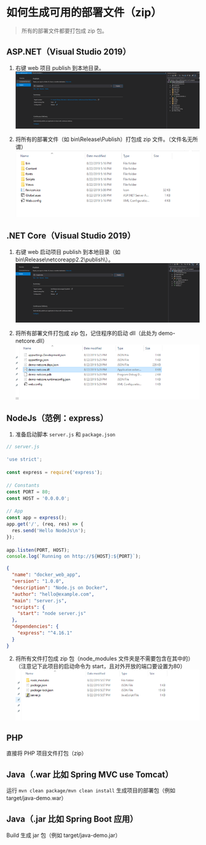 # 如何生成可用的部署文件（zip）

> 所有的部署文件都要打包成 zip 包。

## ASP.NET（Visual Studio 2019）

1. 右键 web 项目 publish 到本地目录。
![publish](images/publish-aspnet.png)

2. 将所有的部署文件（如 bin\Release\Publish）打包成 zip 文件。（文件名无所谓）
![files](images/files-aspnet.png)

## .NET Core（Visual Studio 2019）

1. 右键 web 启动项目 publish 到本地目录（如 bin\Release\netcoreapp2.2\publish\）。
![publish](images/publish-netcore.png)

2. 将所有部署文件打包成 zip 包，记住程序的启动 dll（此处为 demo-netcore.dll）
![files](images/files-netcore.png)

## NodeJs（范例：express）

1. 准备启动脚本 `server.js` 和 `package.json`

```javascript
// server.js

'use strict';

const express = require('express');

// Constants
const PORT = 80;
const HOST = '0.0.0.0';

// App
const app = express();
app.get('/', (req, res) => {
  res.send('Hello NodeJs\n');
});

app.listen(PORT, HOST);
console.log(`Running on http://${HOST}:${PORT}`);
```

```json
{
  "name": "docker_web_app",
  "version": "1.0.0",
  "description": "Node.js on Docker",
  "author": "hello@example.com",
  "main": "server.js",
  "scripts": {
    "start": "node server.js"
  },
  "dependencies": {
    "express": "^4.16.1"
  }
}
```

2. 将所有文件打包成 zip 包（node_modules 文件夹是不需要包含在其中的）（注意记下此项目的启动命令为 start，且对外开放的端口要设置为80）
![files](images/files-nodejs.png)

## PHP

直接将 PHP 项目文件打包（zip）

## Java（.war 比如 Spring MVC use Tomcat）

运行 `mvn clean package/mvn clean install` 生成项目的部署包（例如 target/java-demo.war）

## Java（.jar 比如 Spring Boot 应用）

Build 生成 jar 包（例如 target/java-demo.jar）
